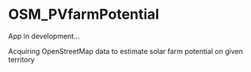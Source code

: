 # OSM_PVfarmPotential
App in development...

Acquiring OpenStreetMap data to estimate solar farm potential on given territory
